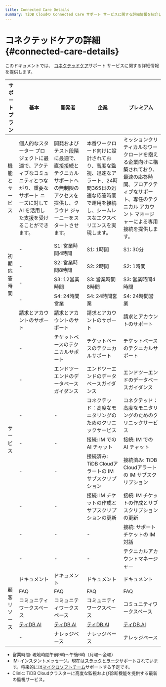 ```yaml
---
title: Connected Care Details
summary: TiDB Cloudの Connected Care サポート サービスに関する詳細情報を紹介します。
---
```


# コネクテッドケアの詳細 {#connected-care-details}

このドキュメントでは、 [コネクテッドケア](/tidb-cloud/connected-care-overview.md)サポート サービスに関する詳細情報を提供します。

<table><thead><tr><th>サポートプラン</th><th>基本</th><th>開発者</th><th>企業</th><th>プレミアム</th></tr></thead><tbody><tr><td>機能とサービス</td><td>個人的なスターター プロジェクトに最適で、アクティブなコミュニティとつながり、重要なサポート ニーズに対して AI を活用した支援を受けることができます。</td><td>開発およびテスト段階に最適で、直接接続とテクニカル サポートへの無制限のアクセスを提供し、クラウド ジャーニーをスタートさせます。</td><td>本番ワークロード向けに設計されており、高度な監視、迅速なアラート、24時間365日の迅速な応答時間で運用を接続し、シームレスなエクスペリエンスを実現します。</td><td>ミッションクリティカルなワークロードを抱える企業向けに構築されており、最速の応答時間、プロアクティブなサポート、専任のテクニカル アカウント マネージャーによる専用接続を提供します。</td></tr><tr><td rowspan="4">初期応答時間</td><td>-</td><td> S1: 営業時間4時間</td><td>S1: 1時間</td><td>S1: 30分</td></tr><tr><td>-</td><td> S2: 営業時間8時間</td><td>S2: 2時間</td><td>S2: 1時間</td></tr><tr><td>-</td><td> S3: 12営業時間</td><td>S3: 営業時間8時間</td><td>S3: 営業時間4時間</td></tr><tr><td>-</td><td> S4: 24時間営業</td><td>S4: 24時間営業</td><td>S4: 24時間営業</td></tr><tr><td rowspan="9">サービス</td><td>請求とアカウントのサポート</td><td>請求とアカウントのサポート</td><td>請求とアカウントのサポート</td><td>請求とアカウントのサポート</td></tr><tr><td>-</td><td>チケットベースのテクニカルサポート</td><td>チケットベースのテクニカルサポート</td><td>チケットベースのテクニカルサポート</td></tr><tr><td>-</td><td>エンドツーエンドのデータベースガイダンス</td><td>エンドツーエンドのデータベースガイダンス</td><td>エンドツーエンドのデータベースガイダンス</td></tr><tr><td>-</td><td> -</td><td>コネクテッド：高度なモニタリングのためのクリニックサービス</td><td>コネクテッド：高度なモニタリングのためのクリニックサービス</td></tr><tr><td>-</td><td> -</td><td>接続: IM での AI チャット</td><td>接続: IM での AI チャット</td></tr><tr><td>-</td><td> -</td><td>接続済み: TiDB Cloudアラートの IM サブスクリプション</td><td>接続済み: TiDB Cloudアラートの IM サブスクリプション</td></tr><tr><td>-</td><td> -</td><td>接続: IM チケットの作成とサブスクリプションの更新</td><td>接続: IM チケットの作成とサブスクリプションの更新</td></tr><tr><td>-</td><td> -</td><td> -</td><td>接続: サポートチケットの IM 対話</td></tr><tr><td>-</td><td> -</td><td> -</td><td>テクニカルアカウントマネージャー</td></tr><tr><td rowspan="5">顧客リソース</td><td>ドキュメント</td><td>ドキュメント</td><td>ドキュメント</td><td>ドキュメント</td></tr><tr><td>FAQ</td><td>FAQ</td><td>FAQ</td><td>FAQ</td></tr><tr><td>コミュニティワークスペース</td><td>コミュニティワークスペース</td><td>コミュニティワークスペース</td><td>コミュニティワークスペース</td></tr><tr><td><a href="https://tidb.ai/">ティDB.AI</a></td><td><a href="https://tidb.ai/">ティDB.AI</a></td><td><a href="https://tidb.ai/">ティDB.AI</a></td><td><a href="https://tidb.ai/">ティDB.AI</a></td></tr><tr><td> -</td><td>ナレッジベース</td><td>ナレッジベース</td><td>ナレッジベース</td></tr></tbody></table>

-   営業時間: 現地時間午前9時～午後6時（月曜～金曜）
-   IM: インスタントメッセージ。現在は[スラック](https://slack.com/)と[ラーク](https://www.larksuite.com/)サポートされています。将来的には[マイクロソフトチーム](https://www.microsoft.com/en-us/microsoft-teams/group-chat-software)サポートする予定です。
-   Clinic: TiDB Cloudクラスターに高度な監視および診断機能を提供する最新の監視サービス。
